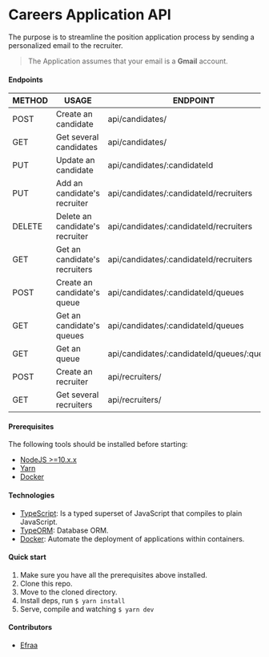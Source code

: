 # Careers Application API

The purpose is to streamline the position application process by
sending a personalized email to the recruiter.

> The Application assumes that your email is a **Gmail** account.

#### Endpoints

| METHOD   | USAGE                            | ENDPOINT                                     | COMPLETE   |
|----------|----------------------------------|----------------------------------------------|:----------:|
| POST     | Create an candidate              | api/candidates/                              | ✅         |
| GET      | Get several candidates           | api/candidates/                              | ✅         |
| PUT      | Update an candidate              | api/candidates/:candidateId                  | ✅         |
| PUT      | Add an candidate's recruiter     | api/candidates/:candidateId/recruiters       | ✅         |
| DELETE   | Delete an candidate's recruiter  | api/candidates/:candidateId/recruiters       | ✅         |
| GET      | Get an candidate's recruiters    | api/candidates/:candidateId/recruiters       | ✅         |
| POST     | Create an candidate's queue      | api/candidates/:candidateId/queues           | ✅         |
| GET      | Get an candidate's queues        | api/candidates/:candidateId/queues           |            |
| GET      | Get an queue                     | api/candidates/:candidateId/queues/:queueId  |            |
| POST     | Create an recruiter              | api/recruiters/                              | ✅         |
| GET      | Get several recruiters           | api/recruiters/                              | ✅         |

#### Prerequisites

The following tools should be installed before starting:

* [NodeJS >=10.x.x](https://nodejs.org/)
* [Yarn](https://yarnpkg.com/)
* [Docker](https://www.docker.com/)

#### Technologies

* [TypeScript](https://www.typescriptlang.org/): Is a typed superset of JavaScript that compiles to plain JavaScript.
* [TypeORM](https://typeorm.io/): Database ORM.
* [Docker](https://www.docker.com/): Automate the deployment of applications within containers.

#### Quick start

1. Make sure you have all the prerequisites above installed.
2. Clone this repo.
3. Move to the cloned directory.
4. Install deps, run ``` $ yarn install ```
5. Serve, compile and watching ``` $ yarn dev ```

#### Contributors

* [Efraa](https://github.com/Efraa)
